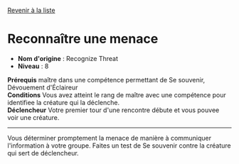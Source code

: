 [Revenir à la liste](..)

# Reconnaître une menace

 * **Nom d'origine** : Recognize Threat
 * **Niveau** : 8


<p><span id="ctl00_MainContent_DetailedOutput"><strong>Prérequis</strong> maître dans une compétence permettant de Se souvenir, Dévouement d'Éclaireur<br><strong>Conditions</strong> Vous avez atteint le rang de maître avec une compétence pour identifiee la créature qui la déclenche.<br><strong>Déclencheur</strong> Votre premier tour d'une rencontre débute et vous pouvee voir une créature.<br></span></p>
<hr>
<p>Vous déterminer promptement la menace de manière à communiquer l'information à votre groupe. Faites un test de Se souvenir contre la créature qui sert de déclencheur.&nbsp;</p>